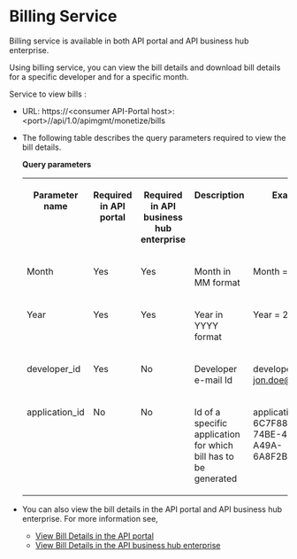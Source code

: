 <!-- loio1e20fb575ad644399a7af8e1c4f423d0 -->

# Billing Service

Billing service is available in both API portal and API business hub enterprise.

Using billing service, you can view the bill details and download bill details for a specific developer and for a specific month.

Service to view bills :

-   URL: https://<consumer API-Portal host\>:<port\>//api/1.0/apimgmt/monetize/bills

-   The following table describes the query parameters required to view the bill details.

    **Query parameters**


    <table>
    <tr>
    <th valign="top">

    Parameter name


    
    </th>
    <th valign="top">

    Required in API portal


    
    </th>
    <th valign="top">

    Required in API business hub enterprise 


    
    </th>
    <th valign="top">

    Description


    
    </th>
    <th valign="top">

    Example


    
    </th>
    </tr>
    <tr>
    <td valign="top">
    
    Month


    
    </td>
    <td valign="top">
    
    Yes


    
    </td>
    <td valign="top">
    
    Yes


    
    </td>
    <td valign="top">
    
    Month in MM format


    
    </td>
    <td valign="top">
    
    Month = 03


    
    </td>
    </tr>
    <tr>
    <td valign="top">
    
    Year


    
    </td>
    <td valign="top">
    
    Yes


    
    </td>
    <td valign="top">
    
    Yes


    
    </td>
    <td valign="top">
    
    Year in YYYY format


    
    </td>
    <td valign="top">
    
    Year = 2017


    
    </td>
    </tr>
    <tr>
    <td valign="top">
    
    developer\_id


    
    </td>
    <td valign="top">
    
    Yes


    
    </td>
    <td valign="top">
    
    No


    
    </td>
    <td valign="top">
    
    Developer e-mail Id


    
    </td>
    <td valign="top">
    
    developer\_id = jon.doe@sap.com


    
    </td>
    </tr>
    <tr>
    <td valign="top">
    
    application\_id


    
    </td>
    <td valign="top">
    
    No


    
    </td>
    <td valign="top">
    
    No


    
    </td>
    <td valign="top">
    
    Id of a specific application for which bill has to be generated


    
    </td>
    <td valign="top">
    
    application\_id = 6C7F88BB-74BE-4CCC-A49A-6A8F2BF1EAC1


    
    </td>
    </tr>
    </table>
    
-   You can also view the bill details in the API portal and API business hub enterprise. For more information see,

    -   [View Bill Details in the API portal](view-bill-details-in-the-api-portal-2378110.md)
    -   [View Bill Details in the API business hub enterprise](view-bill-details-in-the-api-business-hub-enterprise-4ddac67.md)


